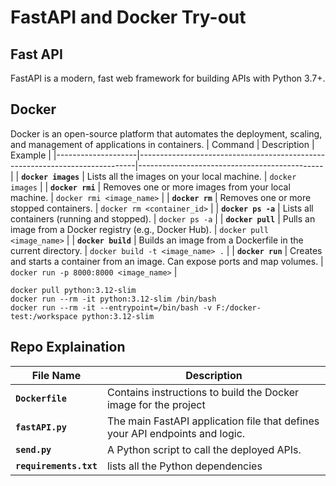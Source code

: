 # FastAPI and Docker Try-out

## Fast API
FastAPI is a modern, fast web framework for building APIs with Python 3.7+.

## Docker
Docker is an open-source platform that automates the deployment, scaling, and management of applications in containers.
| Command            | Description                                                                 | Example                                      |
|--------------------|-----------------------------------------------------------------------------|----------------------------------------------|
| **`docker images`** | Lists all the images on your local machine.                                  | `docker images`                              |
| **`docker rmi`**    | Removes one or more images from your local machine.                          | `docker rmi <image_name>`                    |
| **`docker rm`**     | Removes one or more stopped containers.                                      | `docker rm <container_id>`                   |
| **`docker ps -a`**  | Lists all containers (running and stopped).                                 | `docker ps -a`                               |
| **`docker pull`**   | Pulls an image from a Docker registry (e.g., Docker Hub).                    | `docker pull <image_name>`                   |
| **`docker build`**  | Builds an image from a Dockerfile in the current directory.                 | `docker build -t <image_name> .`             |
| **`docker run`**    | Creates and starts a container from an image. Can expose ports and map volumes. | `docker run -p 8000:8000 <image_name>`       |

```
docker pull python:3.12-slim 
docker run --rm -it python:3.12-slim /bin/bash
docker run --rm -it --entrypoint=/bin/bash -v F:/docker-test:/workspace python:3.12-slim  
```

## Repo Explaination 
| File Name        | Description                                                                      |
|------------------|----------------------------------------------------------------------------------|
| **`Dockerfile`**  | Contains instructions to build the Docker image for the project |
| **`fastAPI.py`**  | The main FastAPI application file that defines your API endpoints and logic.    |
| **`send.py`**     | A Python script to call the deployed APIs. |
| **`requirements.txt`** | lists all the Python dependencies |
